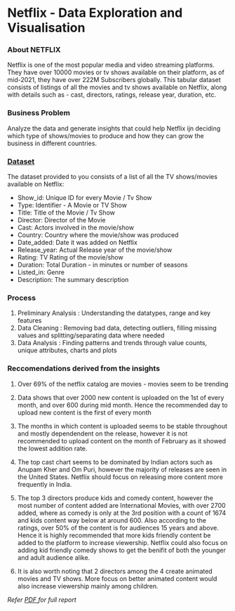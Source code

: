 # Netflix - Data Exploration and Visualisation

### About NETFLIX
Netflix is one of the most popular media and video streaming platforms. They have over 10000 movies or tv shows available on their platform, as of mid-2021, they have over 222M Subscribers globally. This tabular dataset consists of listings of all the movies and tv shows available on Netflix, along with details such as - cast, directors, ratings, release year, duration, etc.

### Business Problem
Analyze the data and generate insights that could help Netflix ijn deciding which type of shows/movies to produce and how they can grow the business in different countries.

### <a href=https://github.com/adarshvinayak/Netflix-EDA/blob/main/netflix.csv> Dataset </a>

The dataset provided to you consists of a list of all the TV shows/movies available on Netflix:

<ul><li>Show_id: Unique ID for every Movie / Tv Show</li>
<li>Type: Identifier - A Movie or TV Show</li>
<li>Title: Title of the Movie / Tv Show</li>
<li>Director: Director of the Movie</li>
<li>Cast: Actors involved in the movie/show</li>
<li>Country: Country where the movie/show was produced</li>
<li>Date_added: Date it was added on Netflix</li>
<li>Release_year: Actual Release year of the movie/show</li>
<li>Rating: TV Rating of the movie/show</li>
<li>Duration: Total Duration - in minutes or number of seasons</li>
<li>Listed_in: Genre</li>
<li>Description: The summary description</li></ul>

### Process

<ol>
  <li>Preliminary Analysis : Understanding the datatypes, range and key features</li>
  <li>Data Cleaning : Removing bad data, detecting outliers, filling missing values and splitting/separating data where needed </li>
  <li>Data Analysis : Finding patterns and trends through value counts, unique attributes, charts and plots</li>
</ol>

### Reccomendations derived from the insights

1. Over 69% of the netflix catalog are movies - movies seem to be trending

2. Data shows that over 2000 new content is uploaded on the 1st of every month, and over 600 during mid
month. Hence the recommended day to upload new content is the first of every month

3. The months in which content is uploaded seems to be stable throughout and mostly dependendent on the
release, however it is not recommended to upload content on the month of February as it showed the
lowest addition rate.

4. The top cast chart seems to be dominated by Indian actors such as Anupam Kher and Om Puri, however
the majority of releases are seen in the United States. Netflix should focus on releasing more content more
frequently in India.

5. The top 3 directors produce kids and comedy content, however the most number of content added are
International Movies, with over 2700 added, where as comedy is only at the 3rd position with a count of
1674 and kids content way below at around 600. Also according to the ratings, over 50% of the content is
for audiences 15 years and above. Hence it is highly recommended that more kids friendly content be
added to the platform to increase viewership. Netflix could also focus on adding kid friendly comedy shows
to get the benifit of both the younger and adult audience alike.

6. It is also worth noting that 2 directors among the 4 create animated movies and TV shows. More focus on
better animated content would also increase viewership mainly among children.

<i> Refer <a href = https://github.com/adarshvinayak/Netflix-EDA/blob/main/doc.pdf> PDF </a> for full report
